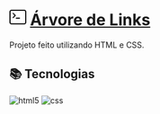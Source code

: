 # <img width=30px height=30px src="https://github.com/camilavitoriacosta/ArvoreDeLinks/blob/master/src/svg/terminal.svg" alt="terminal svg"> [Árvore de Links](https://camilavitoriacosta.github.io/ArvoreDeLinks/)
Projeto feito utilizando HTML e CSS.

## 📚 Tecnologias
<div class='tecnologias'> 
    <img src="https://img.shields.io/badge/HTML5-E34F26?style=for-the-badge&logo=html5&logoColor=white" alt="html5">
    <img src="https://img.shields.io/badge/CSS3-1572B6?style=for-the-badge&logo=css3&logoColor=white" alt="css">
</div>
